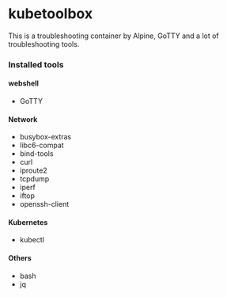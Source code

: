 # kubetoolbox

This is a troubleshooting container by Alpine, GoTTY and a lot of troubleshooting tools.

### Installed tools
#### webshell
- GoTTY

#### Network
- busybox-extras
- libc6-compat
- bind-tools
- curl
- iproute2
- tcpdump
- iperf
- iftop
- openssh-client

#### Kubernetes
- kubectl

#### Others
- bash
- jq
